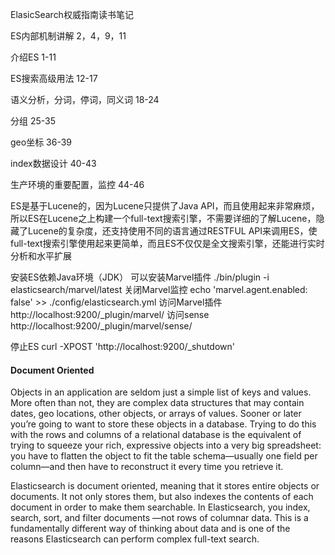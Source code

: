 ElasicSearch权威指南读书笔记

ES内部机制讲解
2，4，9，11

介绍ES
1-11

ES搜索高级用法
12-17

语义分析，分词，停词，同义词
18-24

分组
25-35

geo坐标
36-39

index数据设计
40-43

生产环境的重要配置，监控
44-46




ES是基于Lucene的，因为Lucene只提供了Java API，而且使用起来非常麻烦，所以ES在Lucene之上构建一个full-text搜索引擎，不需要详细的了解Lucene，隐藏了Lucene的复杂度，还支持使用不同的语言通过RESTFUL API来调用ES，使full-text搜索引擎使用起来更简单，而且ES不仅仅是全文搜索引擎，还能进行实时分析和水平扩展

安装ES依赖Java环境（JDK）
可以安装Marvel插件
./bin/plugin -i elasticsearch/marvel/latest
关闭Marvel监控echo 'marvel.agent.enabled: false' >> ./config/elasticsearch.yml
访问Marvel插件
http://localhost:9200/_plugin/marvel/
访问sense
http://localhost:9200/_plugin/marvel/sense/

停止ES
curl -XPOST 'http://localhost:9200/_shutdown'


#### Document Oriented
Objects in an application are seldom just a simple list of keys and values. More often than not, they are complex data structures that may contain dates, geo locations, other objects, or arrays of values.Sooner or later you’re going to want to store these objects in a database. Trying to do this with the rows and columns of a relational database is the equivalent of trying to squeeze your rich, expressive objects into a very big spreadsheet: you have to flatten the object to fit the table schema—usually one field per column—and then have to reconstruct it every time you retrieve it.

Elasticsearch is document oriented, meaning that it stores entire objects or documents. It not only stores them, but also indexes the contents of each document in order to make them searchable. In Elasticsearch, you index, search, sort, and filter documents —not rows of columnar data. This is a fundamentally different way of thinking about data and is one of the reasons Elasticsearch can perform complex full-text search.


